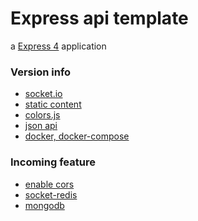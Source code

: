 # Express api template

a [Express 4](https://express.com) application

### Version info

+ [socket.io](https://socket.io/)
+ [static content]()
+ [colors.js](https://github.com/Marak/colors.js)
+ [json api]()
+ [docker, docker-compose](https://www.docker.com/)

### Incoming feature

+ [enable cors]()
+ [socket-redis]()
+ [mongodb]()